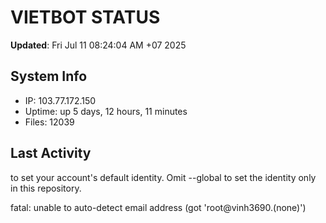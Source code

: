 # VIETBOT STATUS
**Updated**: Fri Jul 11 08:24:04 AM +07 2025

## System Info
- IP: 103.77.172.150
- Uptime: up 5 days, 12 hours, 11 minutes
- Files: 12039

## Last Activity

to set your account's default identity.
Omit --global to set the identity only in this repository.

fatal: unable to auto-detect email address (got 'root@vinh3690.(none)')
